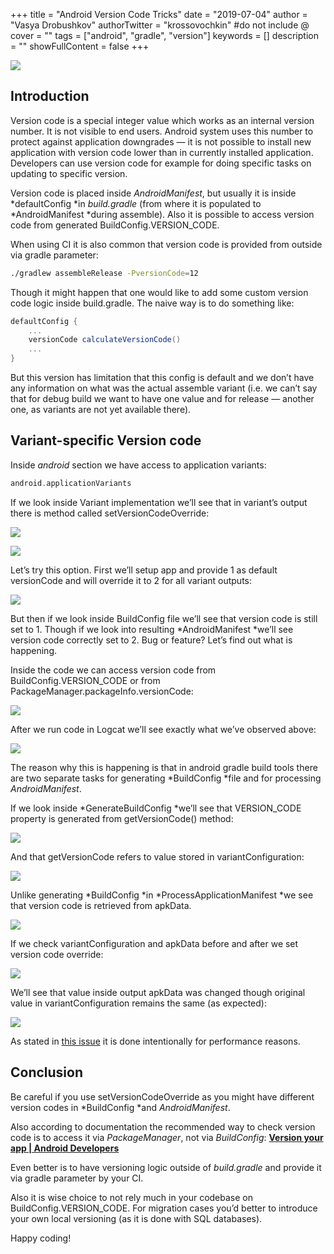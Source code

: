 +++
title = "Android Version Code Tricks"
date = "2019-07-04"
author = "Vasya Drobushkov"
authorTwitter = "krossovochkin" #do not include @
cover = ""
tags = ["android", "gradle", "version"]
keywords = []
description = ""
showFullContent = false
+++

[![](https://img.shields.io/badge/original-proandroiddev-green#badge)](https://proandroiddev.com/android-version-code-tricks-f63421285ee7)

## Introduction

Version code is a special integer value which works as an internal version number. It is not visible to end users. Android system uses this number to protect against application downgrades — it is not possible to install new application with version code lower than in currently installed application.
Developers can use version code for example for doing specific tasks on updating to specific version.

Version code is placed inside *AndroidManifest*, but usually it is inside *defaultConfig *in *build.gradle* (from where it is populated to *AndroidManifest *during assemble).
Also it is possible to access version code from generated BuildConfig.VERSION_CODE.

When using CI it is also common that version code is provided from outside via gradle parameter:

```bash
./gradlew assembleRelease -PversionCode=12
```

Though it might happen that one would like to add some custom version code logic inside build.gradle. The naive way is to do something like:

```groovy
defaultConfig {
    ...
    versionCode calculateVersionCode()
    ...
}
```

But this version has limitation that this config is default and we don’t have any information on what was the actual assemble variant (i.e. we can’t say that for debug build we want to have one value and for release — another one, as variants are not yet available there).

## Variant-specific Version code

Inside *android* section we have access to application variants:

```groovy
android.applicationVariants
```

If we look inside Variant implementation we’ll see that in variant’s output there is method called setVersionCodeOverride:

![](../../img/1_jYFt6AKQEEfLts8x_xWPkg.png)

![](../../img/1_r5siIglz84s-CAKkpbhACQ.png)

Let’s try this option. First we’ll setup app and provide 1 as default versionCode and will override it to 2 for all variant outputs:

![](../../img/1_Zb2rYB9NwkYlWv7WzdOnXQ.png)

But then if we look inside BuildConfig file we’ll see that version code is still set to 1. Though if we look into resulting *AndroidManifest *we’ll see version code correctly set to 2.
Bug or feature? Let’s find out what is happening.

Inside the code we can access version code from BuildConfig.VERSION_CODE or from PackageManager.packageInfo.versionCode:

![](../../img/1_QYPXdSM6hRmsqkYU2qUkFA.png)

After we run code in Logcat we’ll see exactly what we’ve observed above:

![](../../img/1_NJ-Afc0ZQb3c0liYW9C2yw.png)

The reason why this is happening is that in android gradle build tools there are two separate tasks for generating *BuildConfig *file and for processing *AndroidManifest*.

If we look inside *GenerateBuildConfig *we’ll see that VERSION_CODE property is generated from getVersionCode() method:

![](../../img/1__54jAHC-MPi33AJpJmiN8Q.png)

And that getVersionCode refers to value stored in variantConfiguration:

![](../../img/1_DCW18oMaKmJjxVCtO6DGVw.png)

Unlike generating *BuildConfig *in *ProcessApplicationManifest *we see that version code is retrieved from apkData.

![](../../img/1_grekhtsztmKZXz7ZCV8Wkg.png)

If we check variantConfiguration and apkData before and after we set version code override:

![](../../img/1_VNfzqZdwX79yUuIVSX8BbQ.png)

We’ll see that value inside output apkData was changed though original value in variantConfiguration remains the same (as expected):

![](../../img/1_p7lijVOWWIbu_3r4WLdj5w.png)

As stated in [this issue](https://issuetracker.google.com/issues/37008496) it is done intentionally for performance reasons.

## Conclusion

Be careful if you use setVersionCodeOverride as you might have different version codes in *BuildConfig *and *AndroidManifest*.

Also according to documentation the recommended way to check version code is to access it via *PackageManager*, not via *BuildConfig*:
[**Version your app | Android Developers**](https://developer.android.com/studio/publish/versioning)

Even better is to have versioning logic outside of *build.gradle* and provide it via gradle parameter by your CI.

Also it is wise choice to not rely much in your codebase on BuildConfig.VERSION_CODE. For migration cases you’d better to introduce your own local versioning (as it is done with SQL databases).

Happy coding!
